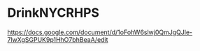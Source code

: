 # DrinkNYCRHPS

https://docs.google.com/document/d/1oFohW6slwj0QmJgQJle-7lwXgSGPUK9p1HhO7bhBeaA/edit
